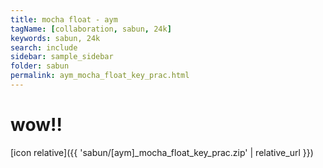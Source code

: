 ```yaml
---
title: mocha float - aym
tagName: [collaboration, sabun, 24k]
keywords: sabun, 24k
search: include
sidebar: sample_sidebar
folder: sabun
permalink: aym_mocha_float_key_prac.html
---
```


# wow!!


[icon relative]({{ 'sabun/[aym]_mocha_float_key_prac.zip' | relative_url }})

